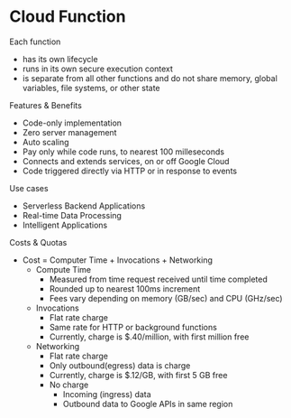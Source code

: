 # Cloud Function

Each function
- has its own lifecycle 
- runs in its own secure execution context
- is separate from all other functions and do not share memory, global variables, file systems, or other state

Features & Benefits
- Code-only implementation
- Zero server management
- Auto scaling
- Pay only while code runs, to nearest 100 milleseconds
- Connects and extends services, on or off Google Cloud
- Code triggered directly via HTTP or in response to events

Use cases
- Serverless Backend Applications
- Real-time Data Processing
- Intelligent Applications

Costs & Quotas
- Cost = Computer Time + Invocations + Networking
    - Compute Time 
        - Measured from time request received until time completed
        - Rounded up to nearest 100ms increment
        - Fees vary depending on memory (GB/sec) and CPU (GHz/sec)
    - Invocations
        - Flat rate charge
        - Same rate for HTTP or background functions
        - Currently, charge is $.40/million, with first million free
    - Networking
        - Flat rate charge
        - Only outbound(egress) data is charge
        - Currently, charge is $.12/GB, with first 5 GB free
        - No charge
            - Incoming (ingress) data
            - Outbound data to Google APIs in same region